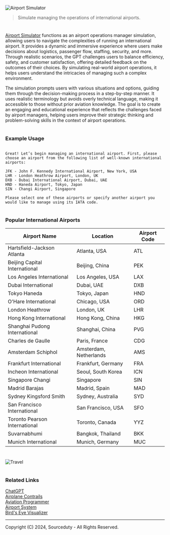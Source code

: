 ![Airport Simulator](https://github.com/user-attachments/assets/cb40a6e0-7aa2-42b5-9cb1-7cf2fcfeead0)

> Simulate managing the operations of international airports.

#

[Airport Simulator](https://chatgpt.com/g/g-qcciQ5Tug-airport-simulator) functions as an airport operations manager simulation, allowing users to navigate the complexities of running an international airport. It provides a dynamic and immersive experience where users make decisions about logistics, passenger flow, staffing, security, and more. Through realistic scenarios, the GPT challenges users to balance efficiency, safety, and customer satisfaction, offering detailed feedback on the outcomes of their choices. By simulating real-world airport operations, it helps users understand the intricacies of managing such a complex environment.

The simulation prompts users with various situations and options, guiding them through the decision-making process in a step-by-step manner. It uses realistic terminology but avoids overly technical language, making it accessible to those without prior aviation knowledge. The goal is to create an engaging and educational experience that reflects the challenges faced by airport managers, helping users improve their strategic thinking and problem-solving skills in the context of airport operations.

#
### Example Usage

```

Great! Let’s begin managing an international airport. First, please choose an airport from the following list of well-known international airports:

JFK - John F. Kennedy International Airport, New York, USA
LHR - London Heathrow Airport, London, UK
DXB - Dubai International Airport, Dubai, UAE
HND - Haneda Airport, Tokyo, Japan
SIN - Changi Airport, Singapore

Please select one of these airports or specify another airport you would like to manage using its IATA code.

```

#
### Popular International Airports

| Airport Name                  | Location          | Airport Code |
|-------------------------------|-------------------|--------------|
| Hartsfield-Jackson Atlanta     | Atlanta, USA      | ATL          |
| Beijing Capital International  | Beijing, China    | PEK          |
| Los Angeles International      | Los Angeles, USA  | LAX          |
| Dubai International            | Dubai, UAE        | DXB          |
| Tokyo Haneda                   | Tokyo, Japan      | HND          |
| O'Hare International           | Chicago, USA      | ORD          |
| London Heathrow                | London, UK        | LHR          |
| Hong Kong International        | Hong Kong, China  | HKG          |
| Shanghai Pudong International  | Shanghai, China   | PVG          |
| Charles de Gaulle              | Paris, France     | CDG          |
| Amsterdam Schiphol             | Amsterdam, Netherlands | AMS      |
| Frankfurt International        | Frankfurt, Germany | FRA         |
| Incheon International          | Seoul, South Korea | ICN         |
| Singapore Changi               | Singapore         | SIN          |
| Madrid Barajas                 | Madrid, Spain     | MAD          |
| Sydney Kingsford Smith         | Sydney, Australia | SYD          |
| San Francisco International    | San Francisco, USA | SFO         |
| Toronto Pearson International  | Toronto, Canada   | YYZ          |
| Suvarnabhumi                   | Bangkok, Thailand | BKK          |
| Munich International           | Munich, Germany   | MUC          |

#

![Travel](https://github.com/user-attachments/assets/53793f64-022a-484a-8cb4-5e0a57855b34)

#
### Related Links

[ChatGPT](https://github.com/sourceduty/ChatGPT)
<br>
[Airplane Contrails](https://github.com/sourceduty/Airplane_Contrails)
<br>
[Aviation Programmer](https://github.com/sourceduty/Aviation_Progammer)
<br>
[Airport System](https://github.com/sourceduty/Airport_System)
<br>
[Bird's Eye Visualizer](https://github.com/sourceduty/Birds_Eye_Visualizer)

***
Copyright (C) 2024, Sourceduty - All Rights Reserved.
